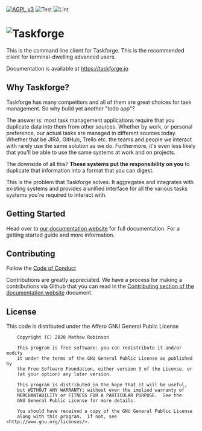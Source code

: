 [![AGPL v3](https://img.shields.io/badge/license-AGPLv3-blue.svg)](https://github.com/chasinglogic/taskforge/blob/master/LICENSE)
![Test](https://github.com/taskforge/backend/workflows/Test/badge.svg)
![Lint](https://github.com/taskforge/backend/workflows/Lint/badge.svg)

# ![Taskforge](https://raw.githubusercontent.com/chasinglogic/taskforge/master/src/docs/_static/logo_wide.png)

This is the command line client for Taskforge. This is the recommended client
for terminal-dwelling advanced users.

Documentation is available at https://taskforge.io

## Why Taskforge?

Taskforge has many competitors and all of them are great choices for task
management. So why build yet another "todo app"?

The answer is: most task management applications require that you
duplicate data into them from other sources. Whether by work, or personal
preference, our actual tasks are managed in different sources today. Whether
that be JIRA, GitHub, Trello etc. the teams and people we interact with rarely
use the same solution as we do. Furthermore, it's even less likely that you'll
be able to use the same systems at work and on projects.

The downside of all this? **These systems put the responsibility on you** to
duplicate that information into a format that you can digest.

This is the problem that Taskforge solves. It aggregates and integrates with
existing systems and provides a unified interface for all the various tasks
systems you're required to interact with.

## Getting Started

Head over to [our documentation website](http://taskforge.io/docs/) for full
documentation. For a getting started guide and more information.

## Contributing

Follow the
[Code of Conduct](https://taskforge.io/docs/contributing/code_of_conduct.html)

Contributions are greatly appreciated. We have a process for making a
contributions via Github that you can read in the [Contributing section of the
documentation website](https://taskforge.io/docs/contributing/index.html)
document.

## License

This code is distributed under the Affero GNU General Public License

```text
    Copyright (C) 2020 Mathew Robinson

    This program is free software: you can redistribute it and/or modify
    it under the terms of the GNU General Public License as published by
    the Free Software Foundation, either version 3 of the License, or
    (at your option) any later version.

    This program is distributed in the hope that it will be useful,
    but WITHOUT ANY WARRANTY; without even the implied warranty of
    MERCHANTABILITY or FITNESS FOR A PARTICULAR PURPOSE.  See the
    GNU General Public License for more details.

    You should have received a copy of the GNU General Public License
    along with this program.  If not, see <http://www.gnu.org/licenses/>.
```
